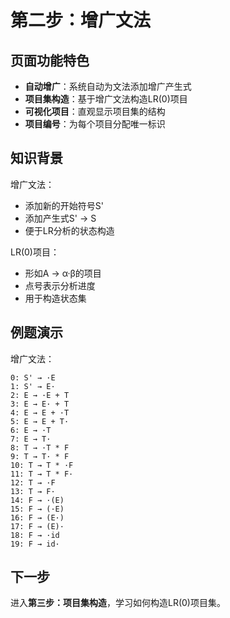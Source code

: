 # 第二步：增广文法

## 页面功能特色

- **自动增广**：系统自动为文法添加增广产生式
- **项目集构造**：基于增广文法构造LR(0)项目
- **可视化项目**：直观显示项目集的结构
- **项目编号**：为每个项目分配唯一标识

## 知识背景

增广文法：
- 添加新的开始符号S'
- 添加产生式S' → S
- 便于LR分析的状态构造

LR(0)项目：
- 形如A → α·β的项目
- 点号表示分析进度
- 用于构造状态集

## 例题演示

增广文法：
```
0: S' → ·E
1: S' → E·
2: E → ·E + T
3: E → E· + T
4: E → E + ·T
5: E → E + T·
6: E → ·T
7: E → T·
8: T → ·T * F
9: T → T· * F
10: T → T * ·F
11: T → T * F·
12: T → ·F
13: T → F·
14: F → ·(E)
15: F → (·E)
16: F → (E·)
17: F → (E)·
18: F → ·id
19: F → id·
```

## 下一步

进入**第三步：项目集构造**，学习如何构造LR(0)项目集。 